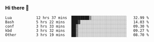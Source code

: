 ### Hi there 👋

<!--
**gustavkrist/gustavkrist** is a ✨ _special_ ✨ repository because its `README.md` (this file) appears on your GitHub profile.

Here are some ideas to get you started:

- 🔭 I’m currently working on ...
- 🌱 I’m currently learning ...
- 👯 I’m looking to collaborate on ...
- 🤔 I’m looking for help with ...
- 💬 Ask me about ...
- 📫 How to reach me: ...
- 😄 Pronouns: ...
- ⚡ Fun fact: ...
-->

<!--START_SECTION:waka-->

```text
Lua           12 hrs 37 mins  ████████▒░░░░░░░░░░░░░░░░   32.99 %
Bash          5 hrs 22 mins   ███▓░░░░░░░░░░░░░░░░░░░░░   14.03 %
conf          3 hrs 33 mins   ██▒░░░░░░░░░░░░░░░░░░░░░░   09.30 %
kbd           3 hrs 32 mins   ██▒░░░░░░░░░░░░░░░░░░░░░░   09.27 %
Other         3 hrs 19 mins   ██▒░░░░░░░░░░░░░░░░░░░░░░   08.70 %
```

<!--END_SECTION:waka-->
